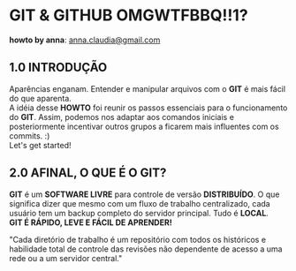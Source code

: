 # GIT & GITHUB OMGWTFBBQ!!1? <br />
**howto by anna**: <anna.claudia@gmail.com>


## 1.0 INTRODUÇÃO
Aparências enganam. Entender e manipular arquivos com o **GIT** é mais fácil do que aparenta. <br />
A idéia desse **HOWTO** foi reunir os passos essenciais para o funcionamento do **GIT**. Assim, podemos nos adaptar aos comandos iniciais e posteriormente incentivar outros grupos a ficarem mais influentes com os commits. :) <br />
Let's get started!

## 2.0 AFINAL, O QUE É O GIT?
**GIT** é um **SOFTWARE LIVRE** para controle de versão **DISTRIBUÍDO**. O que significa dizer que mesmo com um fluxo de trabalho centralizado, cada usuário tem um backup completo do servidor principal. Tudo é **LOCAL**. <br />
**GIT É RÁPIDO, LEVE E FÁCIL DE APRENDER!**

"Cada diretório de trabalho é um repositório com todos os históricos e habilidade total de controle das revisões não dependente de acesso a uma rede ou a um servidor central."

